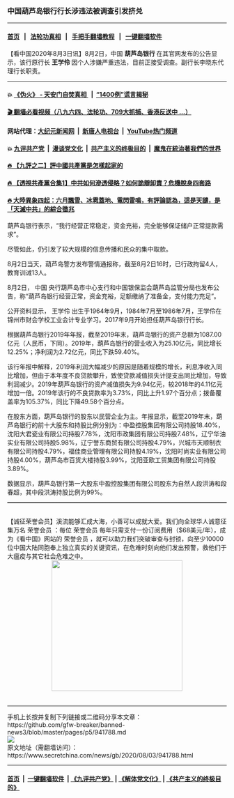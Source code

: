 ### 中国葫芦岛银行行长涉违法被调查引发挤兑
------------------------

#### [首页](https://github.com/gfw-breaker/banned-news3/blob/master/README.md) &nbsp;&nbsp;|&nbsp;&nbsp; [法轮功真相](https://github.com/begood0513/basic/blob/master/README.md)  &nbsp;&nbsp;|&nbsp;&nbsp; [手把手翻墙教程](https://github.com/gfw-breaker/guides/wiki)  &nbsp;&nbsp;|&nbsp;&nbsp; [一键翻墙软件](https://github.com/gfw-breaker/nogfw/blob/master/README.md)  



<div class="article_right" style="fone-color:#000">
 <p>
  【看中国2020年8月3日讯】8月2日，中国
  <strong>
   <span href="https://www.secretchina.com/news/gb/tag/葫芦岛银行" target="_blank">
    葫芦岛银行
   </span>
  </strong>
  在其官网发布的公告显示，该行原行长
  <strong>
   王学伶
  </strong>
  因个人涉嫌严重违法，目前正接受调查。副行长李晓东代理行长职责。
  <span id="hideid" name="hideid" style="color:red;display:none;">
   <span href="https://www.secretchina.com">
   </span>
  </span>
 </p>
 <div id="txt-mid1-t21-2017">
  

---

#### 💥 [《伪火》 - 天安门自焚真相 ](http://141.164.39.94:10000/videos/blog/weihuo.html)&nbsp; |&nbsp; [“1400例”谎言揭秘  ](http://141.164.39.94:10000/videos/blog/jiexi1400.html)

#### [ 🎬  翻墙必看视频（八九六四、法轮功、709大抓捕、香港反送中 ...）](https://github.com/gfw-breaker/links/blob/master/banned.md)

#### 网站代理：[大纪元新闻网](http://167.172.10.89:10080/gb/) &nbsp;|&nbsp; [新唐人电视台](http://167.172.10.89:8808/gb/) &nbsp;|&nbsp; [YouTube热门频道](http://158.247.203.241/youtube.html)

#### 💥 [九评共产党](http://141.164.39.94:10000/videos/res/jiuping/)&nbsp; |&nbsp; [漫谈党文化](http://141.164.39.94:10000/videos/res/mtdwh/)&nbsp; |&nbsp; [共产主义的终极目的](http://141.164.39.94:10000/videos/res/zjmd/)&nbsp; |&nbsp; [魔鬼在統治著我們的世界](http://141.164.39.94:10000/videos/res/TheSpecter/)  

#### [ 🔥  【九評之二】評中國共產黨是怎樣起家的](http://141.164.39.94:10000/videos/news/../res/jiuping/index.html)

#### [ 🔥  【透視共產黨合集1】中共如何滲透侵略？如何詭辯卸責？危機脫身四套路](http://141.164.39.94:10000/videos/news/../res/detox/index.html)

#### [ 🔥  大陸異象四起：六月飄雪、冰雹蓋地、電閃雷鳴，有評論認為，這是天譴，是「天滅中共」的綜合徵兆](http://141.164.39.94:10000/videos/news/../warning/index.html)


  </div>
 </div>
 <p>
  葫芦岛银行表示，“我行经营正常稳定，资金充裕，完全能够保证储户正常提款需求”。
  <span id="hideid" name="hideid" style="color:red;display:none;">
   <span href="https://www.secretchina.com">
   </span>
  </span>
 </p>
 <p>
  尽管如此，仍引发了较大规模的信息传播和民众的集中取款。
 </p>
 <p>
  8月2日当天，葫芦岛警方发布警情通报称，截至8月2日16时，已行政拘留4人，教育训诫13人。
 </p>
 <p>
  8月2日，
  <span href="https://www.secretchina.com" target="_blank">
   中国
  </span>
  央行葫芦岛市中心支行和中国银保监会葫芦岛监管分局也发布公告，称“葫芦岛银行经营正常，资金充裕，足额缴纳了准备金，支付能力充足”。
 </p>
 <p>
  公开资料显示，
  <span href="https://www.secretchina.com/news/gb/tag/王学伶" target="_blank">
   王学伶
  </span>
  出生于1964年9月，1984年7月至1986年7月，王学伶在锦州市财会学校工业会计专业学习。2017年9月开始担任葫芦岛银行行长。
 </p>
 <p>
  根据葫芦岛银行2019年年报，截至2019年末，葫芦岛银行的资产总额为1087.00亿元（人民币，下同）。2019年，葫芦岛银行的营业收入为25.10亿元，同比增长12.25%；净利润为2.72亿元，同比下跌59.40%。
 </p>
 <center>
  <div style="max-width: 632px;height:180px; display: none; text-align: center; margin: 0 auto; overflow: hidden;overflow-x: hidden;">
   <div id="taboola-midarticle-thumbnails" style="max-width: 632px;height:180px;overflow: hidden;overflow-x: hidden;">
   </div>
  </div>
  <div>
   <center>
    <div id="div-gpt-ad-1589559869784-0">
    </div>
   </center>
  </div>
 </center>
 <p>
  该行年报中解释，2019年利润大幅减少的原因是随着规模的增长，利息净收入同比增加，但由于本年度不良贷款攀升，致使贷款减值损失计提支出同比增加，导致利润减少。2019年葫芦岛银行的资产减值损失为9.94亿元，较2018年的4.11亿元增加一倍。2019年该行的不良贷款率为3.73%，同比上升1.97个百分点；拨备覆盖率为105.37%，同比下降49.58个百分点。
 </p>
 <center>
  <div style="max-width: 632px;height:180px; display: none; text-align: center; margin: 0 auto; overflow: hidden;overflow-x: hidden;">
   <div id="taboola-midarticle-thumbnails" style="max-width: 632px;height:180px;overflow: hidden;overflow-x: hidden;">
   </div>
  </div>
  <div>
   <center>
    <div id="div-gpt-ad-1589559869784-0">
    </div>
   </center>
  </div>
 </center>
 <p>
  在股东方面，葫芦岛银行的股东以民营企业为主。年报显示，截至2019年末，葫芦岛银行的前十大股东和持股比例分别为：中盈控股集团有限公司持股18.40%，沈阳大君瓷业有限公司持股7.78%，沈阳市政集团有限公司持股7.48%，辽宁华油实业有限公司持股5.98%，辽宁誉东商贸有限公司持股4.79%，兴城市天顺制衣有限公司持股4.79%，福佳商业管理有限公司持股4.19%，沈阳时尚实业有限公司持股4.00%，葫芦岛市百货大楼持股3.99%，沈阳亚欧工贸集团有限公司持股3.89%。
 </p>
 <center>
  <div style="max-width: 632px;height:180px; display: none; text-align: center; margin: 0 auto; overflow: hidden;overflow-x: hidden;">
   <div id="taboola-midarticle-thumbnails" style="max-width: 632px;height:180px;overflow: hidden;overflow-x: hidden;">
   </div>
  </div>
  <div>
   <center>
    <div id="div-gpt-ad-1589559869784-0">
    </div>
   </center>
  </div>
 </center>
 <p>
  数据显示，葫芦岛银行第一大股东中盈控股集团有限公司股东为自然人段洪涛和段春超，其中段洪涛持股比例为99%。
 </p>
 <center>
  <div style="max-width: 632px;height:180px; display: none; text-align: center; margin: 0 auto; overflow: hidden;overflow-x: hidden;">
   <div id="taboola-midarticle-thumbnails" style="max-width: 632px;height:180px;overflow: hidden;overflow-x: hidden;">
   </div>
  </div>
  <div>
   <center>
    <div id="div-gpt-ad-1589559869784-0">
    </div>
   </center>
  </div>
 </center>
 <p style="margin-bottom:10px;">
  <hr style="border-top: 1px dashed  ;" width="100%"/>
  <br/>
  【诚征荣誉会员】溪流能够汇成大海，小善可以成就大爱。我们向全球华人诚意征集万名
  <span href="/kzgd/subscribe.html" target="_blank">
   荣誉会员
  </span>
  ：每位
  <span href="/kzgd/subscribe.html" target="_blank">
   荣誉会员
  </span>
  每年只需支付一份订阅费用（$68美元/年），成为《看中国》网站的
  <span href="/kzgd/subscribe.html" target="_blank">
   荣誉会员
  </span>
  ，就可以助力我们突破审查与封锁，向至少10000位中国大陆同胞奉上独立真实的关键资讯，在危难时刻向他们发出预警，救他们于大瘟疫与其它社会危难之中。
  <center>
   <span href="https://account.secretchina.com/planshopcart.php?pid=2020plana&amp;carf=add&amp;code=b5">
    <img src="https://img3.secretchina.com/pic/2020/7-29/p2742721a263579567.jpg" width="300px"/>
   </span>
  </center>
  <center>
   <div style="max-width: 632px;height:180px; display: none; text-align: center; margin: 0 auto; overflow: hidden;overflow-x: hidden;">
    <div id="taboola-midarticle-thumbnails" style="max-width: 632px;height:180px;overflow: hidden;overflow-x: hidden;">
    </div>
   </div>
   <div>
    <center>
     <div id="div-gpt-ad-1589559869784-0">
     </div>
    </center>
   </div>
  </center>
  <center>
   <div>
    <div id="txt-mid2-t22-2017" style="display: block;margin-top:8px;max-height: 351px;  overflow: hidden;">
     <div id="SC-21xx">
     </div>
     <ins class="adsbygoogle" data-ad-client="ca-pub-1276641434651360" data-ad-format="auto" data-ad-slot="4301710469" data-full-width-responsive="true" style="display:block">
     </ins>
    </div>
   </div>
  </center>
  <div style="padding-top:12px;">
  </div>
 </p>
</div>

<hr/>
手机上长按并复制下列链接或二维码分享本文章：<br/>
https://github.com/gfw-breaker/banned-news3/blob/master/pages/p5/941788.md <br/>
<a href='https://github.com/gfw-breaker/banned-news3/blob/master/pages/p5/941788.md'><img src='https://github.com/gfw-breaker/banned-news3/blob/master/pages/p5/941788.md.png'/></a> <br/>
原文地址（需翻墙访问）：https://www.secretchina.com/news/gb/2020/08/03/941788.html


------------------------
#### [首页](https://github.com/gfw-breaker/banned-news3/blob/master/README.md) &nbsp;|&nbsp; [一键翻墙软件](https://github.com/gfw-breaker/nogfw/blob/master/README.md) &nbsp;| [《九评共产党》](https://github.com/gfw-breaker/9ping.md/blob/master/README.md#九评之一评共产党是什么) | [《解体党文化》](https://github.com/gfw-breaker/jtdwh.md/blob/master/README.md) | [《共产主义的终极目的》](https://github.com/gfw-breaker/gczydzjmd.md/blob/master/README.md)


<img src='http://gfw-breaker.win/banned-news3/pages/p5/941788.md' width='0px' height='0px'/>